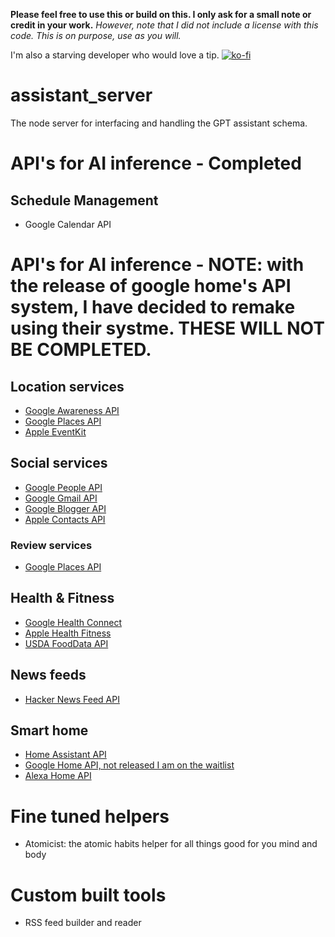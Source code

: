 **Please feel free to use this or build on this. I only ask for a small note or credit in your work.**
_However, note that I did not include a license with this code. This is on purpose, use as you will._

I'm also a starving developer who would love a tip.
[![ko-fi](https://ko-fi.com/img/githubbutton_sm.svg)](https://ko-fi.com/L3L01PGZ3)

# assistant_server

The node server for interfacing and handling the GPT assistant schema.

# API's for AI inference - Completed

## Schedule Management

- Google Calendar API

# API's for AI inference - **NOTE: with the release of google home's API system, I have decided to remake using their systme. THESE WILL NOT BE COMPLETED.**

## Location services

- [Google Awareness API](https://developers.google.com/awareness)
- [Google Places API](https://developers.google.com/maps/documentation#places)
- [Apple EventKit](https://developer.apple.com/documentation/eventkit)

## Social services

- [Google People API](https://developers.google.com/people)
- [Google Gmail API](https://developers.google.com/gmail/api/guides)
- [Google Blogger API](https://developers.google.com/blogger)
- [Apple Contacts API](https://developer.apple.com/documentation/contacts)

### Review services

- [Google Places API](https://developers.google.com/maps/documentation#places)

## Health & Fitness

- [Google Health Connect](https://developer.android.com/health-and-fitness/guides/health-connect)
- [Apple Health Fitness](https://developer.apple.com/health-fitness/)
- [USDA FoodData API](https://fdc.nal.usda.gov/api-guide.html)

## News feeds

- [Hacker News Feed API](https://github.com/HackerNews/API)

## Smart home

- [Home Assistant API](https://developers.home-assistant.io/docs/api/rest/)
- [Google Home API, not released I am on the waitlist](https://developers.home.google.com/apis)
- [Alexa Home API](https://developer.amazon.com/en-US/docs/alexa/device-apis/smart-home-general-apis.html)

# Fine tuned helpers

- Atomicist: the atomic habits helper for all things good for you mind and body

# Custom built tools

- RSS feed builder and reader
